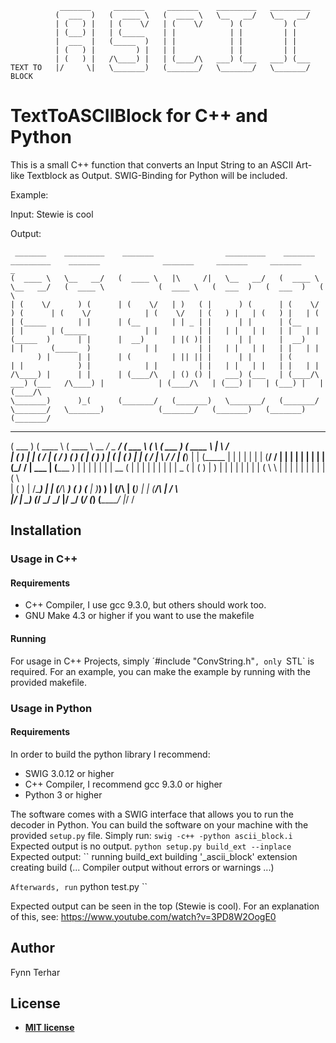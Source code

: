 ```
           _______     _______     _______    _________   _________
          (  ___  )   (  ____ \   (  ____ \   \__   __/   \__   __/
          | (   ) |   | (    \/   | (    \/      ) (         ) (
          | (___) |   | (_____    | |            | |         | |
          |  ___  |   (_____  )   | |            | |         | |
          | (   ) |         ) |   | |            | |         | |
          | (   ) |   /\____) |   | (____/\   ___) (___   ___) (___
TEXT TO   |/     \|   \_______)   (_______/   \_______/   \_______/    BLOCK
````

# TextToASCIIBlock for C++ and Python

This is a small C++ function that converts an Input String to an ASCII Art-like Textblock as Output. SWIG-Binding for Python will be included.

Example:

Input: 
Stewie is cool

Output:
```
 _______    _________    _______                _________    _______             _________    _______              _______     _______     _______     _
(  ____ \   \__   __/   (  ____ \   |\     /|   \__   __/   (  ____ \            \__   __/   (  ____ \            (  ____ \   (  ___  )   (  ___  )   ( \
| (    \/      ) (      | (    \/   | )   ( |      ) (      | (    \/               ) (      | (    \/            | (    \/   | (   ) |   | (   ) |   | (
| (_____       | |      | (__       | | _ | |      | |      | (__                   | |      | (_____             | |         | |   | |   | |   | |   | |
(_____  )      | |      |  __)      | |( )| |      | |      |  __)                  | |      (_____  )            | |         | |   | |   | |   | |   | |
      ) |      | |      | (         | || || |      | |      | (                     | |            ) |            | |         | |   | |   | |   | |   | |
/\____) |      | |      | (____/\   | () () |   ___) (___   | (____/\            ___) (___   /\____) |            | (____/\   | (___) |   | (___) |   | (____/\
\_______)      )_(      (_______/   (_______)   \_______/   (_______/            \_______/   \_______)            (_______/   (_______)   (_______)   (_______/
```

 _______     _______     _______    _________   _________             ______      _           _______     _______     _
(  ___  )   (  ____ \   (  ____ \   \__   __/   \__   __/            (  ___ \    ( \         (  ___  )   (  ____ \   | \    /\
| (   ) |   | (    \/   | (    \/      ) (         ) (               | (   ) )   | (         | (   ) |   | (    \/   |  \  / /
| (___) |   | (_____    | |            | |         | |               | (__/ /    | |         | |   | |   | |         |  (_/ /
|  ___  |   (_____  )   | |            | |         | |               |  __ (     | |         | |   | |   | |         |   _ (
| (   ) |         ) |   | |            | |         | |               | (  \ \    | |         | |   | |   | |         |  ( \ \
| (   ) |   /\____) |   | (____/\   ___) (___   ___) (___            | )___) )   | (____/\   | (___) |   | (____/\   |  /  \ \
|/     \|   \_______)   (_______/   \_______/   \_______/            |/ \___/    (_______/   (_______)   (_______/   |_/    \/

## Installation
### Usage in C++
#### Requirements
* C++ Compiler, I use gcc 9.3.0, but others should work too.
* GNU Make 4.3 or higher if you want to use the makefile
#### Running
For usage in C++ Projects, simply ´#include "ConvString.h"`, only `STL` is required. For an example, you can make the example by running with the provided makefile.

### Usage in Python 
#### Requirements
In order to build the python library I recommend:
* SWIG 3.0.12 or higher
* C++ Compiler, I recommend gcc 9.3.0 or higher
* Python 3 or higher

The software comes with a SWIG interface that allows you to run the decoder in Python.
You can build the software on your machine with the provided `setup.py` file.
Simply run:
``
 swig -c++ -python ascii_block.i
``
Expected output is no output.
``
 python setup.py build_ext --inplace
``
Expected output:
``
running build_ext
building '_ascii_block' extension
creating build
(... Compiler output without errors or warnings ...)

``
Afterwards, run
``
 python test.py
``

Expected output can be seen in the top (Stewie is cool). For an explanation of this, see: https://www.youtube.com/watch?v=3PD8W2OogE0

## Author
Fynn Terhar


## License

- **[MIT license](http://opensource.org/licenses/mit-license.php)**
